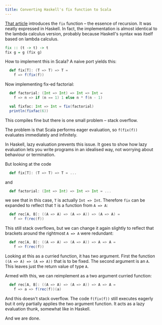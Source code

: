 ```yaml
---
title: Converting Haskell's fix function to Scala
---
```


[That article](/posts/2019-04-01-fix-haskell-function.html) introduces the `fix` function – the essence of recursion.
It was neatly expressed in Haskell. 
In fact, the implementation is almost identical to the lambda calculus version, probably because
Haskell's syntax was itself based on lambda calculus.
```haskell
fix :: (t -> t) -> t
fix g = g (fix g)
```

How to implement this in Scala? A naive port yields this:
```scala
  def fix[T]: (T => T) => T =
    f => f(fix(f))
``` 

Now implementing fix-ed factorial:
```scala
  def factorial: (Int => Int) => Int => Int =
    f => n => if (n == 1) 1 else n * f(n - 1)

  val fixfac: Int => Int = fix(factorial)
  println(fixfac(6))
``` 

This compiles fine but there is one small problem – stack overflow.

The problem is that Scala performs eager evaluation, so `f(fix(f))` evaluates immediately and infinitely. 

In Haskell, lazy evaluation prevents this issue. 
It goes to show how lazy evaluation lets you write programs in an idealised way, not worrying about
behaviour or termination.

But looking at the code 
```scala
  def fix[T]: (T => T) => T = ...
```
and
```scala
  def factorial: (Int => Int) => Int => Int = ...
```
we see that in this case, `T` is actually `Int => Int`.
Therefore `fix` can be expanded to reflect that `T` is a function from `A => A`:
```scala
  def rec[A, B]: ((A => A) => (A => A)) => (A => A) =
    f => f(rec(f))
``` 
This still stack overflows, but we can change it again slightly to reflect that brackets around the rightmost
`A => A` were redundant: 
```scala
  def rec[A, B]: ((A => A) => (A => A)) => A => A =
    f => f(rec(f))
``` 
Looking at this as a curried function, it has two argument.
First the function `((A => A) => (A => A))` that is to be fixed.
The second argument is an `A`.
This leaves just the return value of type `A`.

Armed with this, we can reimplement as a two argument curried function:
```scala
  def rec[A, B]: ((A => A) => (A => A)) => A => A =
    f => a => f(rec(f))(a)
``` 

And this doesn't stack overflow. The code `f(fix(f))` still executes eagerly but it only
partially applies the two argument function. It acts as a lazy evaluation thunk, somewhat like in Haskell. 

And we are done.
